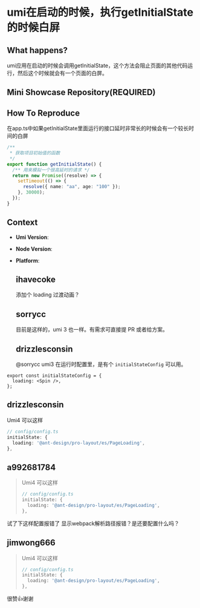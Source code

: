 # umi在启动的时候，执行getInitialState的时候白屏

## What happens?

umi应用在启动的时候会调用getInitialState，这个方法会阻止页面的其他代码运行，然后这个时候就会有一个页面的白屏。

## Mini Showcase Repository(REQUIRED)

## How To Reproduce

在app.ts中如果getInitialState里面运行的接口延时非常长的时候会有一个较长时间的白屏

```typescript
/**
 * 获取项目初始值的函数
 */
export function getInitialState() {
  /** 用来模拟一个很高延时的请求 */
  return new Promise((resolve) => {
    setTimeout(() => {
      resolve({ name: "aa", age: "100" });
    }, 30000);
  });
}
```

<!-- 请提供复现链接/步骤，错误日志以及相关配置 -->

## Context

- **Umi Version**:
- **Node Version**:
- **Platform**:

  ## ihavecoke

  添加个 loading 过渡动画？

  ## sorrycc

  目前是这样的，umi 3 也一样。有需求可直接提 PR 或者给方案。

  ## drizzlesconsin

  @sorrycc umi3 在运行时配置里，是有个 `initialStateConfig` 可以用。

```tsx
export const initialStateConfig = {
  loading: <Spin />,
};
```

## drizzlesconsin

Umi4 可以这样

```ts
// config/config.ts
initialState: {
  loading: '@ant-design/pro-layout/es/PageLoading',
},
```

## a992681784

> Umi4 可以这样
>
> ```ts
> // config/config.ts
> initialState: {
>   loading: '@ant-design/pro-layout/es/PageLoading',
> },
> ```

试了下这样配置报错了 显示webpack解析路径报错？是还要配置什么吗？

## jimwong666

> Umi4 可以这样
>
> ```ts
> // config/config.ts
> initialState: {
>   loading: '@ant-design/pro-layout/es/PageLoading',
> },
> ```

很赞👍谢谢
